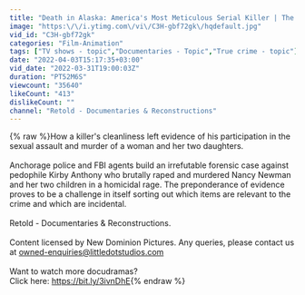 ```yaml
---
title: "Death in Alaska: America's Most Meticulous Serial Killer | The F.B.I. Files | Retold"
image: "https:\/\/i.ytimg.com\/vi\/C3H-gbf72gk\/hqdefault.jpg"
vid_id: "C3H-gbf72gk"
categories: "Film-Animation"
tags: ["TV shows - topic","Documentaries - Topic","True crime - topic"]
date: "2022-04-03T15:17:35+03:00"
vid_date: "2022-03-31T19:00:03Z"
duration: "PT52M6S"
viewcount: "35640"
likeCount: "413"
dislikeCount: ""
channel: "Retold - Documentaries & Reconstructions"
---
```

{% raw %}How a killer's cleanliness left evidence of his participation in the sexual assault and murder of a woman and her two daughters.<br /><br />Anchorage police and FBI agents build an irrefutable forensic case against pedophile Kirby Anthony who brutally raped and murdered Nancy Newman and her two children in a homicidal rage. The preponderance of evidence proves to be a challenge in itself sorting out which items are relevant to the crime and which are incidental.<br /><br />Retold - Documentaries &amp; Reconstructions.<br /><br />Content licensed by New Dominion Pictures. Any queries, please contact us at owned-enquiries@littledotstudios.com<br /><br />Want to watch more docudramas? <br />Click here: <a rel="nofollow" target="blank" href="https://bit.ly/3ivnDhE">https://bit.ly/3ivnDhE</a>{% endraw %}
